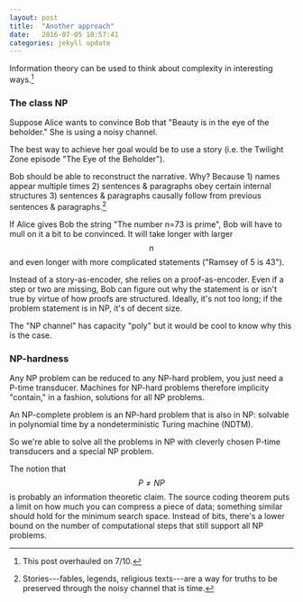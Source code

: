 ```yaml
---
layout: post
title:  "Another approach"
date:   2016-07-05 10:57:41
categories: jekyll update
---
```


Information theory can be used to think about complexity in interesting ways.[^1]

### The class NP

Suppose Alice wants to convince Bob that "Beauty is in the eye of the beholder." She is using a noisy channel.

The best way to achieve her goal would be to use a story (i.e. the Twilight Zone episode "The Eye of the Beholder").

Bob should be able to reconstruct the narrative. Why? Because 1) names appear multiple times 2) sentences & paragraphs obey certain internal structures 3) sentences & paragraphs causally follow from previous sentences & paragraphs.[^2]

If Alice gives Bob the string "The number n=73 is prime", Bob will have to mull on it a bit to be convinced. It will take longer with larger $$n$$ and even longer with more complicated statements ("Ramsey of 5 is 43").

Instead of a story-as-encoder, she relies on a proof-as-encoder. Even if a step or two are missing, Bob can figure out why the statement is or isn't true by virtue of how proofs are structured. Ideally, it's not too long; if the problem statement is in NP, it's of decent size.

The "NP channel" has capacity "poly" but it would be cool to know why this is the case.

### NP-hardness

Any NP problem can be reduced to any NP-hard problem, you just need a P-time transducer. Machines for NP-hard problems therefore implicity "contain," in a fashion, solutions for all NP problems. 

An NP-complete problem is an NP-hard problem that is also in NP: solvable in polynomial time by a nondeterministic Turing machine (NDTM).

So we're able to solve all the problems in NP with cleverly chosen P-time transducers and a special NP problem.

The notion that $$P\neq NP$$ is probably an information theoretic claim. The source coding theorem puts a limit on how much you can compress a piece of data; something similar should hold for the minimum search space. Instead of bits, there's a lower bound on the number of computational steps that still support all NP problems.

[^1]: This post overhauled on 7/10.

[^2]: Stories---fables, legends, religious texts---are a way for truths to be preserved through the noisy channel that is time.
